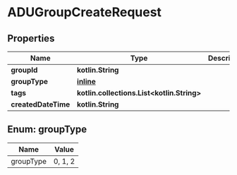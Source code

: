 
# ADUGroupCreateRequest

## Properties
Name | Type | Description | Notes
------------ | ------------- | ------------- | -------------
**groupId** | **kotlin.String** |  |  [optional]
**groupType** | [**inline**](#GroupType) |  |  [optional]
**tags** | **kotlin.collections.List&lt;kotlin.String&gt;** |  |  [optional]
**createdDateTime** | **kotlin.String** |  |  [optional]


<a name="GroupType"></a>
## Enum: groupType
Name | Value
---- | -----
groupType | 0, 1, 2



